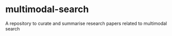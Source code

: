 # multimodal-search
A repository to curate and summarise research papers related to multimodal search

